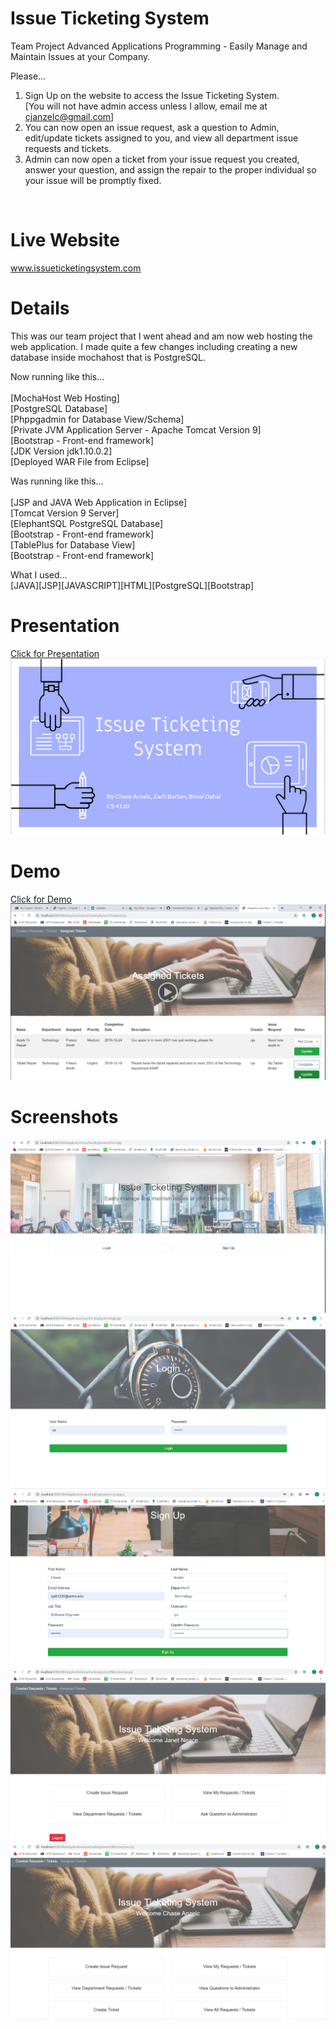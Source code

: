 # Issue Ticketing System
Team Project Advanced Applications Programming - Easily Manage and Maintain Issues at your Company.

Please...<br/>
1. Sign Up on the website to access the Issue Ticketing System.<br/>
[You will not have admin access unless I allow, email me at cjanzelc@gmail.com]<br/>
2. You can now open an issue request, ask a question to Admin, edit/update tickets assigned to you, and view all department issue requests and tickets.
3. Admin can now open a ticket from your issue request you created, answer your question, and assign the repair to the proper individual so your issue will be promptly fixed.
<br/>

# Live Website

www.issueticketingsystem.com


# Details


This was our team project that I went ahead and am now web hosting the web application. I made quite a few changes including creating a new database inside mochahost that is PostgreSQL.

Now running like this...<br/><br/>
[MochaHost Web Hosting]<br/>
[PostgreSQL Database]<br/>
[Phppgadmin for Database View/Schema]<br/>
[Private JVM Application Server - Apache Tomcat Version 9]<br/>
[Bootstrap - Front-end framework]<br/>
[JDK Version jdk1.10.0.2]<br/>
[Deployed WAR File from Eclipse]<br/>

Was running like this...<br/><br/>
[JSP and JAVA Web Application in Eclipse]<br/>
[Tomcat Version 9 Server]<br/>
[ElephantSQL PostgreSQL Database]<br/>
[Bootstrap - Front-end framework]<br/>
[TablePlus for Database View]<br/>
[Bootstrap - Front-end framework]<br/>

What I used...<br/>
[JAVA][JSP][JAVASCRIPT][HTML][PostgreSQL][Bootstrap]<br/>

# Presentation

[Click for Presentation<img src="/Images/pres.PNG"></img>](https://drive.google.com/open?id=1O62rKor09_rSsb7AZhA-oBw4YYfx364blv_Ks_bUtEA)

# Demo

[Click for Demo<img src="/Images/video.PNG"></img>](https://drive.google.com/open?id=1D4ZH5gFhSVerbhIuOGWSzY69ZexL5IEp)

# Screenshots

<img src="/Images/issueticketinghomepage.PNG"></img>
<img src="/Images/issueticketinglogin.PNG"></img>
<img src="/Images/issueticketingsignup.PNG"></img>
<img src="/Images/welcomeusernormal.PNG"></img>
<img src="/Images/welcomeuseradmin.PNG"></img>

